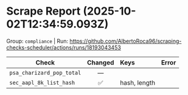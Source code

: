 # Scrape Report (2025-10-02T12:34:59.093Z)

Group: `compliance`  |  Run: https://github.com/AlbertoRoca96/scraping-checks-scheduler/actions/runs/18193043453

| Check | Changed | Keys | Error |
|---|:---:|:--|:--|
| `psa_charizard_pop_total` | — |  |  |
| `sec_aapl_8k_list_hash` | ✅ | hash, length |  |
